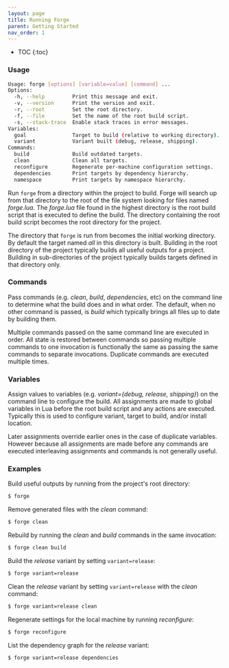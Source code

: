 ```yaml
---
layout: page
title: Running Forge
parent: Getting Started
nav_order: 1
---
```


- TOC
{:toc}

### Usage

~~~sh
Usage: forge [options] [variable=value] [command] ...
Options:
  -h, --help         Print this message and exit.
  -v, --version      Print the version and exit.
  -r, --root         Set the root directory.
  -f, --file         Set the name of the root build script.
  -s, --stack-trace  Enable stack traces in error messages.
Variables:
  goal               Target to build (relative to working directory).
  variant            Variant built (debug, release, shipping).
Commands:
  build              Build outdated targets.
  clean              Clean all targets.
  reconfigure        Regenerate per-machine configuration settings.
  dependencies       Print targets by dependency hierarchy.
  namespace          Print targets by namespace hierarchy.
~~~

Run `forge` from a directory within the project to build.  Forge will search up from that directory to the root of the file system looking for files named *forge.lua*.  The *forge.lua* file found in the highest directory is the root build script that is executed to define the build.  The directory containing the root build script becomes the root directory for the project.

The directory that `forge` is run from becomes the initial working directory.  By default the target named *all* in this directory is built.  Building in the root directory of the project typically builds all useful outputs for a project.  Building in sub-directories of the project typically builds targets defined in that directory only.

### Commands

Pass commands (e.g. *clean*, *build*, *dependencies*, etc) on the command line to determine what the build does and in what order.  The default, when no other command is passed, is *build* which typically brings all files up to date by building them.

Multiple commands passed on the same command line are executed in order.  All state is restored between commands so passing multiple commands to one invocation is functionally the same as passing the same commands to separate invocations.  Duplicate commands are executed multiple times.

### Variables 

Assign values to variables (e.g. *variant={debug, release, shipping}*) on the command line to configure the build.  All assignments are made to global variables in Lua before the root build script and any actions are executed.  Typically this is used to configure variant, target to build, and/or install location.

Later assignments override earlier ones in the case of duplicate variables.  However because all assignments are made before any commands are executed interleaving assignments and commands is not generally useful.

### Examples

Build useful outputs by running from the project's root directory:

~~~bash
$ forge
~~~

Remove generated files with the *clean* command:

~~~bash
$ forge clean
~~~

Rebuild by running the *clean* and *build* commands in the same invocation:

~~~bash
$ forge clean build
~~~

Build the *release* variant by setting `variant=release`:

~~~bash
$ forge variant=release
~~~

Clean the *release* variant by setting `variant=release` with the *clean* command:

~~~bash
$ forge variant=release clean
~~~

Regenerate settings for the local machine by running *reconfigure*:

~~~bash
$ forge reconfigure
~~~

List the dependency graph for the *release* variant:

~~~bash
$ forge variant=release dependencies
~~~

